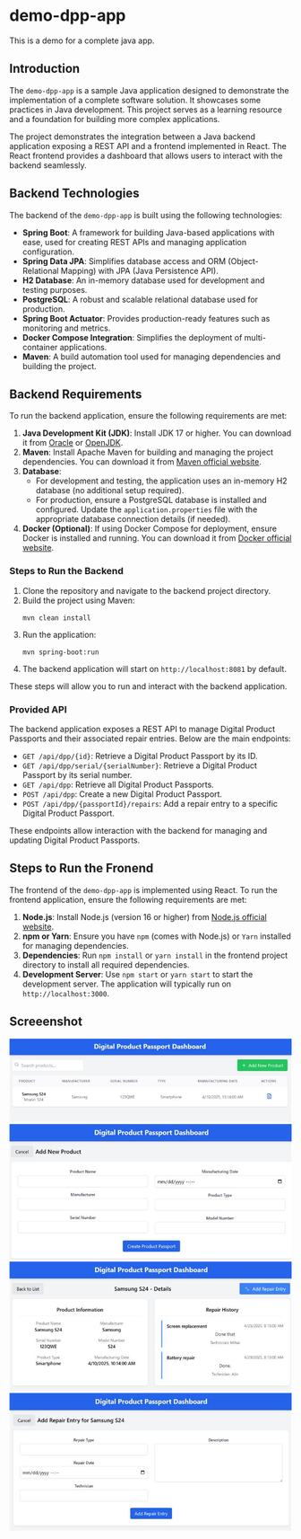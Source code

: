 # demo-dpp-app
This is a demo for a complete java app.

## Introduction
The `demo-dpp-app` is a sample Java application designed to demonstrate the implementation of a complete software solution. It showcases some practices in Java development. This project serves as a learning resource and a foundation for building more complex applications.

The project demonstrates the integration between a Java backend application exposing a REST API and a frontend implemented in React. The React frontend provides a dashboard that allows users to interact with the backend seamlessly.

## Backend Technologies
The backend of the `demo-dpp-app` is built using the following technologies:

- **Spring Boot**: A framework for building Java-based applications with ease, used for creating REST APIs and managing application configuration.
- **Spring Data JPA**: Simplifies database access and ORM (Object-Relational Mapping) with JPA (Java Persistence API).
- **H2 Database**: An in-memory database used for development and testing purposes.
- **PostgreSQL**: A robust and scalable relational database used for production.
- **Spring Boot Actuator**: Provides production-ready features such as monitoring and metrics.
- **Docker Compose Integration**: Simplifies the deployment of multi-container applications.
- **Maven**: A build automation tool used for managing dependencies and building the project.

## Backend Requirements
To run the backend application, ensure the following requirements are met:

1. **Java Development Kit (JDK)**: Install JDK 17 or higher. You can download it from [Oracle](https://www.oracle.com/java/technologies/javase-downloads.html) or [OpenJDK](https://openjdk.org/).
2. **Maven**: Install Apache Maven for building and managing the project dependencies. You can download it from [Maven official website](https://maven.apache.org/).
3. **Database**:
   - For development and testing, the application uses an in-memory H2 database (no additional setup required).
   - For production, ensure a PostgreSQL database is installed and configured. Update the `application.properties` file with the appropriate database connection details (if needed).
4. **Docker (Optional)**: If using Docker Compose for deployment, ensure Docker is installed and running. You can download it from [Docker official website](https://www.docker.com/).

### Steps to Run the Backend
1. Clone the repository and navigate to the backend project directory.
2. Build the project using Maven:
   ```
   mvn clean install
   ```
3. Run the application:
   ```
   mvn spring-boot:run
   ```
4. The backend application will start on `http://localhost:8081` by default.

These steps will allow you to run and interact with the backend application.

### Provided API
The backend application exposes a REST API to manage Digital Product Passports and their associated repair entries. Below are the main endpoints:

- `GET /api/dpp/{id}`: Retrieve a Digital Product Passport by its ID.
- `GET /api/dpp/serial/{serialNumber}`: Retrieve a Digital Product Passport by its serial number.
- `GET /api/dpp`: Retrieve all Digital Product Passports.
- `POST /api/dpp`: Create a new Digital Product Passport.
- `POST /api/dpp/{passportId}/repairs`: Add a repair entry to a specific Digital Product Passport.

These endpoints allow interaction with the backend for managing and updating Digital Product Passports.

## Steps to Run the Fronend
The frontend of the `demo-dpp-app` is implemented using React. To run the frontend application, ensure the following requirements are met:

1. **Node.js**: Install Node.js (version 16 or higher) from [Node.js official website](https://nodejs.org/).
2. **npm or Yarn**: Ensure you have `npm` (comes with Node.js) or `Yarn` installed for managing dependencies.
3. **Dependencies**: Run `npm install` or `yarn install` in the frontend project directory to install all required dependencies.
4. **Development Server**: Use `npm start` or `yarn start` to start the development server. The application will typically run on `http://localhost:3000`.

## Screeenshot 

![img.png](img.png)
![img_3.png](docs/img_3.png)
![img_1.png](docs/img_1.png)
![img_2.png](docs/img_2.png)

